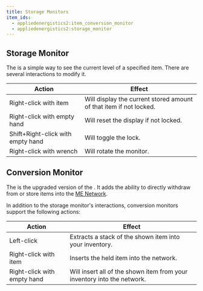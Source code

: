 ```yaml
---
title: Storage Monitors
item_ids:
  - appliedenergistics2:item_conversion_monitor
  - appliedenergistics2:storage_monitor
---
```


## Storage Monitor

The <ItemLink id="appliedenergistics2:storage_monitor"/> is a simple
way to see the current level of a specified item. There are several
interactions to modify it.

| Action                            | Effect                                                             |
| --------------------------------- | ------------------------------------------------------------------ |
| Right-click with item             | Will display the current stored amount of that item if not locked. |
| Right-click with empty hand       | Will reset the display if not locked.                              |
| Shift+Right-click with empty hand | Will toggle the lock.                                              |
| Right-click with wrench           | Will rotate the monitor.                                           |

<RecipeFor id="appliedenergistics2:storage_monitor" />

## Conversion Monitor

The <ItemLink id="appliedenergistics2:item_conversion_monitor"/> is the
upgraded version of the <ItemLink
id="appliedenergistics2:storage_monitor"/>. It adds the ability to
directly withdraw from or store items into the [ME Network](../me-network.md).

In addition to the storage monitor's interactions, conversion monitors support the following actions:

| Action                      | Effect                                                                  |
| --------------------------- | ----------------------------------------------------------------------- |
| Left-click                  | Extracts a stack of the shown item into your inventory.                 |
| Right-click with item       | Inserts the held item into the network.                                 |
| Right-click with empty hand | Will insert all of the shown item from your inventory into the network. |

<RecipeFor id="appliedenergistics2:item_conversion_monitor" />

